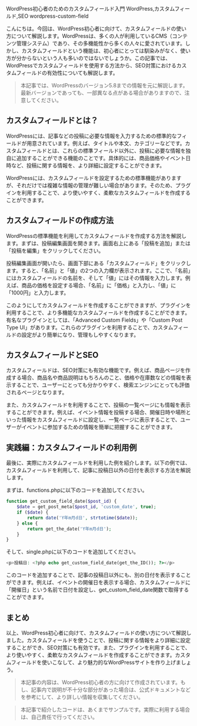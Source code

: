 WordPress初心者のためのカスタムフィールド入門
WordPress,カスタムフィールド,SEO
wordpress-custom-field

こんにちは。今回は、WordPress初心者に向けて、カスタムフィールドの使い方について解説します。WordPressは、多くの人が利用しているCMS（コンテンツ管理システム）であり、その多機能性から多くの人々に愛されています。しかし、カスタムフィールドという機能は、初心者にとっては馴染みがなく、使い方が分からないという人も多いのではないでしょうか。この記事では、WordPressでカスタムフィールドを使用する方法から、SEO対策におけるカスタムフィールドの有効性についても解説します。

>本記事では、WordPressのバージョン5.8までの情報を元に解説します。最新バージョンであっても、一部異なる点がある場合がありますので、注意してください。

## カスタムフィールドとは？

WordPressには、記事などの投稿に必要な情報を入力するための標準的なフィールドが用意されています。例えば、タイトルや本文、カテゴリーなどです。カスタムフィールドとは、これらの標準フィールド以外に、投稿に必要な情報を独自に追加することができる機能のことです。具体的には、商品価格やイベント日時など、投稿に関する情報を、より詳細に設定することができます。

WordPressには、カスタムフィールドを設定するための標準機能がありますが、それだけでは複雑な情報の管理が難しい場合があります。そのため、プラグインを利用することで、より使いやすく、柔軟なカスタムフィールドを作成することができます。

## カスタムフィールドの作成方法

WordPressの標準機能を利用してカスタムフィールドを作成する方法を解説します。まずは、投稿編集画面を開きます。画面右上にある「投稿を追加」または「投稿を編集」をクリックしてください。

投稿編集画面が開いたら、画面下部にある「カスタムフィールド」をクリックします。すると、「名前」と「値」の2つの入力欄が表示されます。ここで、「名前」にはカスタムフィールドの名前を、そして「値」にはその情報を入力します。例えば、商品の価格を設定する場合、「名前」に「価格」と入力し、「値」に「1000円」と入力します。

このようにしてカスタムフィールドを作成することができますが、プラグインを利用することで、より多機能なカスタムフィールドを作成することができます。有名なプラグインとしては、「Advanced Custom Fields」や「Custom Post Type UI」があります。これらのプラグインを利用することで、カスタムフィールドの設定がより簡単になり、管理もしやすくなります。

## カスタムフィールドとSEO

カスタムフィールドは、SEO対策にも有効な機能です。例えば、商品ページを作成する場合、商品名や商品説明はもちろんのこと、価格や在庫数などの情報を表示することで、ユーザーにとっても分かりやすく、検索エンジンにとっても評価されるページとなります。

また、カスタムフィールドを利用することで、投稿の一覧ページにも情報を表示することができます。例えば、イベント情報を投稿する場合、開催日時や場所といった情報をカスタムフィールドに設定し、一覧ページに表示することで、ユーザーがイベントに参加するための情報を簡単に把握することができます。

## 実践編：カスタムフィールドの利用例

最後に、実際にカスタムフィールドを利用した例を紹介します。以下の例では、カスタムフィールドを利用して、記事に投稿日以外の日付を表示する方法を解説します。

まずは、functions.phpに以下のコードを追加してください。

```php
function get_custom_field_date($post_id) {
    $date = get_post_meta($post_id, 'custom_date', true);
    if ($date) {
        return date('Y年m月d日', strtotime($date));
    } else {
        return get_the_date('Y年m月d日');
    }
}
```

そして、single.phpに以下のコードを追加してください。

```php
<p>投稿日: <?php echo get_custom_field_date(get_the_ID()); ?></p>
```

このコードを追加することで、記事の投稿日以外にも、別の日付を表示することができます。例えば、イベントの開催日を表示する場合、カスタムフィールドに「開催日」という名前で日付を設定し、get_custom_field_date関数で取得することができます。

## まとめ

以上、WordPress初心者に向けて、カスタムフィールドの使い方について解説しました。カスタムフィールドを使うことで、投稿に関する情報をより詳細に設定することができ、SEO対策にも有効です。また、プラグインを利用することで、より使いやすく、柔軟なカスタムフィールドを作成することができます。カスタムフィールドを使いこなして、より魅力的なWordPressサイトを作り上げましょう。

>本記事の内容は、WordPress初心者の方に向けて作成されています。もし、記事内で説明が不十分な部分があった場合は、公式ドキュメントなどを参考にして、より詳しい情報を収集してください。

>本記事で紹介したコードは、あくまでサンプルです。実際に利用する場合は、自己責任で行ってください。

